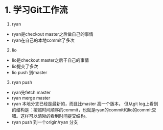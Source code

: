 # 1. 学习Git工作流

1. ryan 
- ryan是checkout master之后做自己的事情
- ryan在自己的本地commit了多次

2. lio
- lio是checkout master之后干自己的事情
- lio提交了多次
- lio push 到master

3. ryan push
- ryan先fetch master
- ryan merge master
- ryan 本地分支已经是最新的，而且比master 高一个版本， 但从git log上看到的结构是：按照时间顺序的commit，也就是ryan的commit和lio的commit交错。这样可以清晰的看到时间提交结构。
- ryan push 到一个origin/ryan 分支

